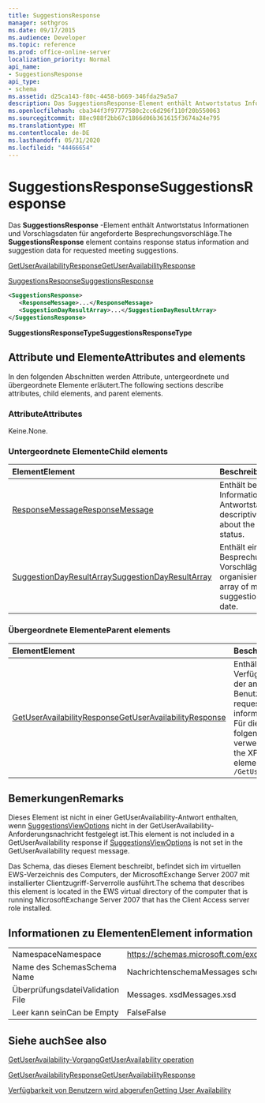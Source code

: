 ```yaml
---
title: SuggestionsResponse
manager: sethgros
ms.date: 09/17/2015
ms.audience: Developer
ms.topic: reference
ms.prod: office-online-server
localization_priority: Normal
api_name:
- SuggestionsResponse
api_type:
- schema
ms.assetid: d25ca143-f80c-4458-b669-346fda29a5a7
description: Das SuggestionsResponse-Element enthält Antwortstatus Informationen und Vorschlagsdaten für angeforderte Besprechungsvorschläge.
ms.openlocfilehash: cba344f3f97777580c2cc6d296f110f20b550063
ms.sourcegitcommit: 88ec988f2bb67c1866d06b361615f3674a24e795
ms.translationtype: MT
ms.contentlocale: de-DE
ms.lasthandoff: 05/31/2020
ms.locfileid: "44466654"
---
```

# <a name="suggestionsresponse"></a><span data-ttu-id="e64ef-103">SuggestionsResponse</span><span class="sxs-lookup"><span data-stu-id="e64ef-103">SuggestionsResponse</span></span>

<span data-ttu-id="e64ef-104">Das **SuggestionsResponse** -Element enthält Antwortstatus Informationen und Vorschlagsdaten für angeforderte Besprechungsvorschläge.</span><span class="sxs-lookup"><span data-stu-id="e64ef-104">The **SuggestionsResponse** element contains response status information and suggestion data for requested meeting suggestions.</span></span> 
  
[<span data-ttu-id="e64ef-105">GetUserAvailabilityResponse</span><span class="sxs-lookup"><span data-stu-id="e64ef-105">GetUserAvailabilityResponse</span></span>](getuseravailabilityresponse.md)
  
[<span data-ttu-id="e64ef-106">SuggestionsResponse</span><span class="sxs-lookup"><span data-stu-id="e64ef-106">SuggestionsResponse</span></span>](suggestionsresponse.md)
  
```xml
<SuggestionsResponse>
   <ResponseMessage>...</ResponseMessage>
   <SuggestionDayResultArray>...</SuggestionDayResultArray>
</SuggestionsResponse>
```

 <span data-ttu-id="e64ef-107">**SuggestionsResponseType**</span><span class="sxs-lookup"><span data-stu-id="e64ef-107">**SuggestionsResponseType**</span></span>
## <a name="attributes-and-elements"></a><span data-ttu-id="e64ef-108">Attribute und Elemente</span><span class="sxs-lookup"><span data-stu-id="e64ef-108">Attributes and elements</span></span>

<span data-ttu-id="e64ef-109">In den folgenden Abschnitten werden Attribute, untergeordnete und übergeordnete Elemente erläutert.</span><span class="sxs-lookup"><span data-stu-id="e64ef-109">The following sections describe attributes, child elements, and parent elements.</span></span>
  
### <a name="attributes"></a><span data-ttu-id="e64ef-110">Attribute</span><span class="sxs-lookup"><span data-stu-id="e64ef-110">Attributes</span></span>

<span data-ttu-id="e64ef-111">Keine.</span><span class="sxs-lookup"><span data-stu-id="e64ef-111">None.</span></span>
  
### <a name="child-elements"></a><span data-ttu-id="e64ef-112">Untergeordnete Elemente</span><span class="sxs-lookup"><span data-stu-id="e64ef-112">Child elements</span></span>

|<span data-ttu-id="e64ef-113">**Element**</span><span class="sxs-lookup"><span data-stu-id="e64ef-113">**Element**</span></span>|<span data-ttu-id="e64ef-114">**Beschreibung**</span><span class="sxs-lookup"><span data-stu-id="e64ef-114">**Description**</span></span>|
|:-----|:-----|
|[<span data-ttu-id="e64ef-115">ResponseMessage</span><span class="sxs-lookup"><span data-stu-id="e64ef-115">ResponseMessage</span></span>](responsemessage.md) <br/> |<span data-ttu-id="e64ef-116">Enthält beschreibende Informationen zum Antwortstatus.</span><span class="sxs-lookup"><span data-stu-id="e64ef-116">Provides descriptive information about the response status.</span></span>  <br/> |
|[<span data-ttu-id="e64ef-117">SuggestionDayResultArray</span><span class="sxs-lookup"><span data-stu-id="e64ef-117">SuggestionDayResultArray</span></span>](suggestiondayresultarray.md) <br/> |<span data-ttu-id="e64ef-118">Enthält ein Array von Besprechungs Vorschlägen nach Datum organisiert.</span><span class="sxs-lookup"><span data-stu-id="e64ef-118">Contains an array of meeting suggestions organized by date.</span></span>  <br/> |
   
### <a name="parent-elements"></a><span data-ttu-id="e64ef-119">Übergeordnete Elemente</span><span class="sxs-lookup"><span data-stu-id="e64ef-119">Parent elements</span></span>

|<span data-ttu-id="e64ef-120">**Element**</span><span class="sxs-lookup"><span data-stu-id="e64ef-120">**Element**</span></span>|<span data-ttu-id="e64ef-121">**Beschreibung**</span><span class="sxs-lookup"><span data-stu-id="e64ef-121">**Description**</span></span>|
|:-----|:-----|
|[<span data-ttu-id="e64ef-122">GetUserAvailabilityResponse</span><span class="sxs-lookup"><span data-stu-id="e64ef-122">GetUserAvailabilityResponse</span></span>](getuseravailabilityresponse.md) <br/> |<span data-ttu-id="e64ef-123">Enthält die Verfügbarkeitsinformationen der angeforderten Benutzer.</span><span class="sxs-lookup"><span data-stu-id="e64ef-123">Contains the requested users' availability information.</span></span>  <br/> <span data-ttu-id="e64ef-124">Für dieses Element wird folgender XPath-Ausdruck verwendet: </span><span class="sxs-lookup"><span data-stu-id="e64ef-124">The following is the XPath expression to this element:</span></span>  <br/>  `/GetUserAvailabilityResponse` <br/> |
   
## <a name="remarks"></a><span data-ttu-id="e64ef-125">Bemerkungen</span><span class="sxs-lookup"><span data-stu-id="e64ef-125">Remarks</span></span>

<span data-ttu-id="e64ef-126">Dieses Element ist nicht in einer GetUserAvailability-Antwort enthalten, wenn [SuggestionsViewOptions](suggestionsviewoptions.md) nicht in der GetUserAvailability-Anforderungsnachricht festgelegt ist.</span><span class="sxs-lookup"><span data-stu-id="e64ef-126">This element is not included in a GetUserAvailability response if [SuggestionsViewOptions](suggestionsviewoptions.md) is not set in the GetUserAvailability request message.</span></span> 
  
<span data-ttu-id="e64ef-127">Das Schema, das dieses Element beschreibt, befindet sich im virtuellen EWS-Verzeichnis des Computers, der MicrosoftExchange Server 2007 mit installierter Clientzugriff-Serverrolle ausführt.</span><span class="sxs-lookup"><span data-stu-id="e64ef-127">The schema that describes this element is located in the EWS virtual directory of the computer that is running MicrosoftExchange Server 2007 that has the Client Access server role installed.</span></span>
  
## <a name="element-information"></a><span data-ttu-id="e64ef-128">Informationen zu Elementen</span><span class="sxs-lookup"><span data-stu-id="e64ef-128">Element information</span></span>

|||
|:-----|:-----|
|<span data-ttu-id="e64ef-129">Namespace</span><span class="sxs-lookup"><span data-stu-id="e64ef-129">Namespace</span></span>  <br/> |https://schemas.microsoft.com/exchange/services/2006/messages  <br/> |
|<span data-ttu-id="e64ef-130">Name des Schemas</span><span class="sxs-lookup"><span data-stu-id="e64ef-130">Schema Name</span></span>  <br/> |<span data-ttu-id="e64ef-131">Nachrichtenschema</span><span class="sxs-lookup"><span data-stu-id="e64ef-131">Messages schema</span></span>  <br/> |
|<span data-ttu-id="e64ef-132">Überprüfungsdatei</span><span class="sxs-lookup"><span data-stu-id="e64ef-132">Validation File</span></span>  <br/> |<span data-ttu-id="e64ef-133">Messages. xsd</span><span class="sxs-lookup"><span data-stu-id="e64ef-133">Messages.xsd</span></span>  <br/> |
|<span data-ttu-id="e64ef-134">Leer kann sein</span><span class="sxs-lookup"><span data-stu-id="e64ef-134">Can be Empty</span></span>  <br/> |<span data-ttu-id="e64ef-135">False</span><span class="sxs-lookup"><span data-stu-id="e64ef-135">False</span></span>  <br/> |
   
## <a name="see-also"></a><span data-ttu-id="e64ef-136">Siehe auch</span><span class="sxs-lookup"><span data-stu-id="e64ef-136">See also</span></span>



[<span data-ttu-id="e64ef-137">GetUserAvailability-Vorgang</span><span class="sxs-lookup"><span data-stu-id="e64ef-137">GetUserAvailability operation</span></span>](getuseravailability-operation.md)
  
[<span data-ttu-id="e64ef-138">GetUserAvailabilityResponse</span><span class="sxs-lookup"><span data-stu-id="e64ef-138">GetUserAvailabilityResponse</span></span>](getuseravailabilityresponse.md)


[<span data-ttu-id="e64ef-139">Verfügbarkeit von Benutzern wird abgerufen</span><span class="sxs-lookup"><span data-stu-id="e64ef-139">Getting User Availability</span></span>](https://msdn.microsoft.com/library/d4133fcb-9b0f-4e6b-aadf-a389da83516a%28Office.15%29.aspx)

